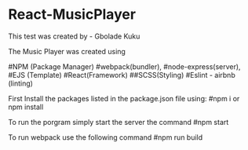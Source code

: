 # React-MusicPlayer

This test was created by - Gbolade Kuku


The Music Player was created using

#NPM (Package Manager)
#webpack(bundler),
#node-express(server),
#EJS (Template)
#React(Framework)
##SCSS(Styling)
#Eslint - airbnb (linting)


First Install the packages listed in the package.json file using:
#npm i or npm install

To run the porgram simply start the server  the command
#npm start

To run webpack use the following command
#npm run build
